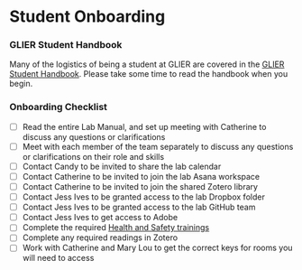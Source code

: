 # Student Onboarding

### GLIER Student Handbook
Many of the logistics of being a student at GLIER are covered in the [GLIER Student Handbook](http://www1.uwindsor.ca/glier/glier-graduate-student-handbook). Please take some time to read the handbook when you begin.

### Onboarding Checklist
- [ ]	Read the entire Lab Manual, and set up meeting with Catherine to discuss any questions or clarifications
- [ ] Meet with each member of the team separately to discuss any questions or clarifications on their role and skills
- [ ]	Contact Candy to be invited to share the lab calendar
- [ ]	Contact Catherine to be invited to join the lab Asana workspace
- [ ]	Contact Catherine to be invited to join the shared Zotero library
- [ ]	Contact Jess Ives to be granted access to the lab Dropbox folder
- [ ]	Contact Jess Ives to be granted access to the lab GitHub team
- [ ] Contact Jess Ives to get access to Adobe
- [ ]	Complete the required [Health and Safety trainings](http://www1.uwindsor.ca/hr/system/files/CTR-FS-Aug%202015.pdf)
- [ ]	Complete any required readings in Zotero 
- [ ]	Work with Catherine and Mary Lou to get the correct keys for rooms you will need to access
